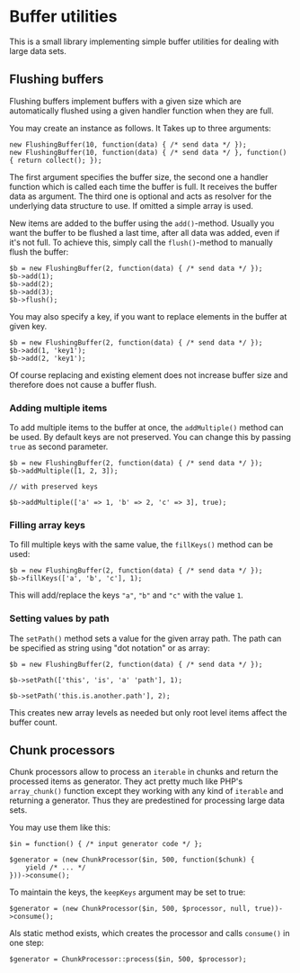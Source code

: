 # Buffer utilities
This is a small library implementing simple buffer utilities for dealing with large data sets.

## Flushing buffers
Flushing buffers implement buffers with a given size which are automatically flushed using a given
handler function when they are full.

You may create an instance as follows. It Takes up to three arguments:

	new FlushingBuffer(10, function(data) { /* send data */ });
	new FlushingBuffer(10, function(data) { /* send data */ }, function() { return collect(); });
	
The first argument specifies the buffer size, the second one a handler function which is called
each time the buffer is full. It receives the buffer data as argument. The third one is optional
and acts as resolver for the underlying data structure to use. If omitted a simple array is used.

New items are added to the buffer using the `add()`-method. Usually you want the buffer to be
flushed a last time, after all data was added, even if it's not full. To achieve this, simply
call the `flush()`-method to manually flush the buffer:

	$b = new FlushingBuffer(2, function(data) { /* send data */ });
	$b->add(1);
	$b->add(2);
	$b->add(3);
	$b->flush();
	
	
You may also specify a key, if you want to replace elements in the buffer at given key. 

	$b = new FlushingBuffer(2, function(data) { /* send data */ });
	$b->add(1, 'key1');
	$b->add(2, 'key1');

Of course replacing and existing element does not increase buffer size and therefore does
not cause a buffer flush.

### Adding multiple items

To add multiple items to the buffer at once, the `addMultiple()` method can be used. By default
keys are not preserved. You can change this by passing `true` as second parameter.

    $b = new FlushingBuffer(2, function(data) { /* send data */ });
    $b->addMultiple([1, 2, 3]);
    
    // with preserved keys

    $b->addMultiple(['a' => 1, 'b' => 2, 'c' => 3], true);

### Filling array keys
To fill multiple keys with the same value, the `fillKeys()` method can be used:

    $b = new FlushingBuffer(2, function(data) { /* send data */ });
    $b->fillKeys(['a', 'b', 'c'], 1);
    
This will add/replace the keys `"a"`, `"b"` and `"c"` with the value `1`.


### Setting values by path
The `setPath()` method sets a value for the given array path. The path can be specified as string
using "dot notation" or as array:

    $b = new FlushingBuffer(2, function(data) { /* send data */ });
    
    $b->setPath(['this', 'is', 'a' 'path'], 1);
    
    $b->setPath('this.is.another.path'], 2);
    
This creates new array levels as needed but only root level items affect the buffer count. 
 
## Chunk processors
Chunk processors allow to process an `iterable` in chunks and return the processed items as 
generator. They act pretty much like PHP's `array_chunk()` function except they working with
any kind of `iterable` and returning a generator. Thus they are predestined for processing large
data sets.

You may use them like this:

	$in = function() { /* input generator code */ };

	$generator = (new ChunkProcessor($in, 500, function($chunk) {
		yield /* ... */
	}))->consume();
	
To maintain the keys, the `keepKeys` argument may be set to true:

	$generator = (new ChunkProcessor($in, 500, $processor, null, true))->consume();
	
Als static method exists, which creates the processor and calls `consume()` in one step:

    $generator = ChunkProcessor::process($in, 500, $processor);